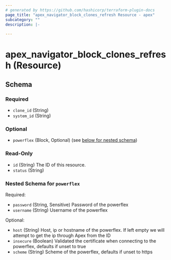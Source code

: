 ```yaml
---
# generated by https://github.com/hashicorp/terraform-plugin-docs
page_title: "apex_navigator_block_clones_refresh Resource - apex"
subcategory: ""
description: |-
  
---
```


# apex_navigator_block_clones_refresh (Resource)





<!-- schema generated by tfplugindocs -->
## Schema

### Required

- `clone_id` (String)
- `system_id` (String)

### Optional

- `powerflex` (Block, Optional) (see [below for nested schema](#nestedblock--powerflex))

### Read-Only

- `id` (String) The ID of this resource.
- `status` (String)

<a id="nestedblock--powerflex"></a>
### Nested Schema for `powerflex`

Required:

- `password` (String, Sensitive) Password of the powerflex
- `username` (String) Username of the powerflex

Optional:

- `host` (String) Host, ip or hostname of the powerflex. If left empty we will attempt to get the ip through Apex from the ID
- `insecure` (Boolean) Validated the certificate when connecting to the powerflex, defaults if unset to true
- `scheme` (String) Scheme of the powerflex, defaults if unset to https
